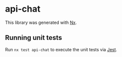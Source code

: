 # api-chat

This library was generated with [Nx](https://nx.dev).

## Running unit tests

Run `nx test api-chat` to execute the unit tests via [Jest](https://jestjs.io).
